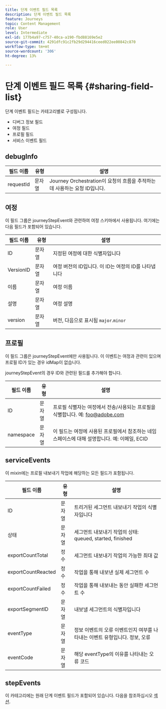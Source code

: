 ```yaml
---
title: 단계 이벤트 필드 목록
description: 단계 이벤트 필드 목록
feature: Journeys
topic: Content Management
role: User
level: Intermediate
exl-id: 177b4a97-c757-40ca-a190-fbd88169e5e2
source-git-commit: 4291dfc91c2fb29d294416ceed022ee00842c870
workflow-type: tm+mt
source-wordcount: '306'
ht-degree: 13%

---
```


# 단계 이벤트 필드 목록 {#sharing-field-list}

단계 이벤트 필드는 카테고리별로 구성됩니다.

* 디버그 정보 필드
* 여정 필드
* 프로필 필드
* 서비스 이벤트 필드

## debugInfo

| 필드 이름 | 유형 | 설명 |
|---|---|------------|
| requestId | 문자열 | Journey Orchestration이 요청의 흐름을 추적하는 데 사용하는 요청 ID입니다. |

## 여정

이 필드 그룹은 journeyStepEvent와 관련하여 여정 스키마에서 사용됩니다. 여기에는 다음 필드가 포함되어 있습니다.

| 필드 이름 | 유형 | 설명 |
|---|---|------------|
| ID | 문자열 | 지정된 여정에 대한 식별자입니다 |
| VersionID | 문자열 | 여정 버전의 ID입니다. 이 ID는 여정의 ID를 나타냅니다 |
| 이름 | 문자열 | 여정 이름 |
| 설명 | 문자열 | 여정 설명 |
| version | 문자열 | 버전, 다음으로 표시됨 `major`.`minor` |

## 프로필

이 필드 그룹은 journeyStepEvent에만 사용됩니다. 이 이벤트는 여정과 관련이 있으며 프로필 ID가 있는 경우 idMap이 없습니다.

journeyStepEvent의 경우 ID와 관련된 필드를 추가해야 합니다.

| 필드 이름 | 유형 | 설명 |
|---|---|------------|
| ID | 문자열 | 프로필 식별자는 여정에서 전송/사용되는 프로필을 식별합니다. 예: foo@adobe.com |
| namespace | 문자열 | 이 필드는 여정에 사용된 프로필에서 참조하는 네임스페이스에 대해 설명합니다. 예: 이메일, ECID |

## serviceEvents

이 mixin에는 프로필 내보내기 작업에 해당하는 모든 필드가 포함됩니다.

| 필드 이름 | 유형 | 설명 |
|---|---|------------|
| ID | 문자열 | 트리거된 세그먼트 내보내기 작업의 식별자입니다 |
| 상태 | 문자열 | 세그먼트 내보내기 작업의 상태: queued, started, finished |
| exportCountTotal | 정수 | 세그먼트 내보내기 작업의 가능한 최대 값 |
| exportCountReacted | 정수 | 작업을 통해 내보낸 실제 세그먼트 수 |
| exportCountFailed | 정수 | 작업을 통해 내보내는 동안 실패한 세그먼트 수 |
| exportSegmentID | 문자열 | 내보낼 세그먼트의 식별자입니다 |
| eventType | 문자열 | 정보 이벤트의 오류 이벤트인지 여부를 나타내는 이벤트 유형입니다. 정보, 오류 |
| eventCode | 문자열 | 해당 eventType의 이유를 나타내는 오류 코드 |

## stepEvents

이 카테고리에는 원래 단계 이벤트 필드가 포함되어 있습니다. 다음을 참조하십시오 [섹션](../building-journeys/sharing-legacy-fields.md).
